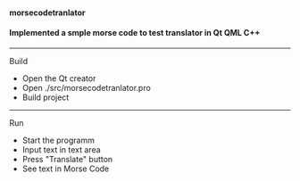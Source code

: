 #### morsecodetranlator
#### Implemented a smple morse code to test translator in Qt QML C++
--------------------------------------------------------------
Build
- Open the Qt creator
- Open ./src/morsecodetranlator.pro
- Build project
--------------------
Run
- Start the programm
- Input text in text area
- Press "Translate" button
- See text in Morse Code

